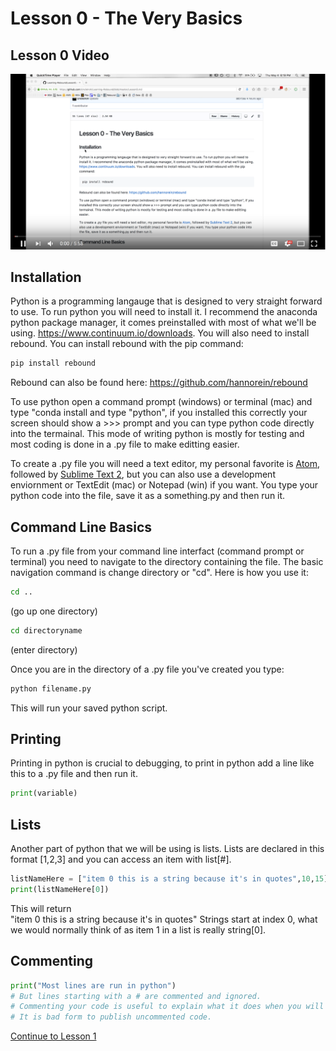 # Lesson 0 - The Very Basics
## Lesson 0 Video
[![Alt text](/L0.png)](https://www.youtube.com/watch?v=6MvrhPKIt6s&feature=youtu.be)

## Installation
Python is a programming langauge that is designed to very straight forward to use. To run python you will need to install it. I recommend the anaconda python package manager, it comes preinstalled with most of what we'll be using.
https://www.continuum.io/downloads. You will also need to install rebound. You can install rebound with the pip command:
```bash
pip install rebound
```

Rebound can also be found here: https://github.com/hannorein/rebound

To use python open a command prompt (windows) or terminal (mac) and type "conda install and type "python", if you installed this correctly your screen should show a >>> prompt and you can type python code directly into the termainal. This mode of writing python is mostly for testing and most coding is done in a .py file to make editting easier.

To create a .py file you will need a text editor, my personal favorite is [Atom](https://atom.io/), followed by [Sublime Text 2](https://sublimetext.com/2), but you can also use a development enviornment or TextEdit (mac) or Notepad (win) if you want. You type your python code into the file, save it as a something.py and then run it.

## Command Line Basics
To run a .py file from your command line interfact (command prompt or terminal) you need to navigate to the directory containing the file. The basic navigation command is change directory or "cd". Here is how you use it:
```bash
cd ..
```
(go up one directory)
```bash
cd directoryname
```
(enter directory)

Once you are in the directory of a .py file you've created you type:
```bash
python filename.py
```
This will run your saved python script.
## Printing
Printing in python is crucial to debugging, to print in python add a line like this to a .py file and then run it.
```python
print(variable)
```
## Lists
Another part of python that we will be using is lists. Lists are declared in this format [1,2,3] and you can access an item with list[#]. 
```python
listNameHere = ["item 0 this is a string because it's in quotes",10,15]
print(listNameHere[0])
```
This will return  
"item 0 this is a string because it's in quotes"
Strings start at index 0, what we would normally think of as item 1 in a list is really string[0].

## Commenting
```python
print("Most lines are run in python")
# But lines starting with a # are commented and ignored.
# Commenting your code is useful to explain what it does when you will be sharing it with others.
# It is bad form to publish uncommented code.
```
[Continue to Lesson 1](https://github.com/UncleIroh/Learning-Rebound/blob/master/Lesson1.md)
